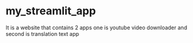 # my_streamlit_app
It is a website that contains 2 apps one is youtube video downloader and second is translation text app 
